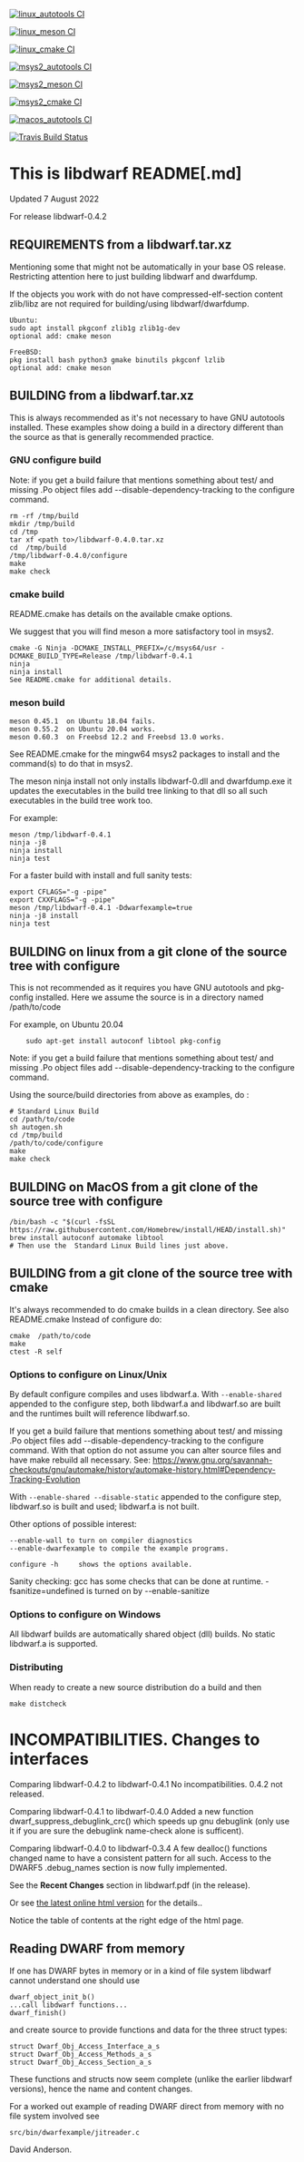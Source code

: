 [![linux_autotools CI](https://github.com/davea42/libdwarf-code/actions/workflows/ci_linux_autotools.yml/badge.svg)](https://github.com/davea42/libdwarf-code/actions/workflows/ci_linux_autotools.yml)

[![linux_meson CI](https://github.com/davea42/libdwarf-code/actions/workflows/ci_linux_meson.yml/badge.svg)](https://github.com/davea42/libdwarf-code/actions/workflows/ci_linux_meson.yml)

[![linux_cmake CI](https://github.com/davea42/libdwarf-code/actions/workflows/ci_linux_cmake.yml/badge.svg)](https://github.com/davea42/libdwarf-code/actions/workflows/ci_linux_cmake.yml)

[![msys2_autotools CI](https://github.com/davea42/libdwarf-code/actions/workflows/ci_msys2_autotools.yml/badge.svg)](https://github.com/davea42/libdwarf-code/actions/workflows/ci_msys2_autotools.yml)

[![msys2_meson CI](https://github.com/davea42/libdwarf-code/actions/workflows/ci_msys2_meson.yml/badge.svg)](https://github.com/davea42/libdwarf-code/actions/workflows/ci_msys2_meson.yml)

[![msys2_cmake CI](https://github.com/davea42/libdwarf-code/actions/workflows/ci_msys2_cmake.yml/badge.svg)](https://github.com/davea42/libdwarf-code/actions/workflows/ci_msys2_cmake.yml)

[![macos_autotools CI](https://github.com/davea42/libdwarf-code/actions/workflows/ci_macos_autotools.yml/badge.svg)](https://github.com/davea42/libdwarf-code/actions/workflows/ci_macos_autotools.yml)

[![Travis Build Status](https://travis-ci.com/davea42/libdwarf-code.svg?branch=master)](https://travis-ci.com/github/davea42/libdwarf-code)


# This is libdwarf README[.md]

Updated 7 August 2022

For release libdwarf-0.4.2 

## REQUIREMENTS from a libdwarf<name>.tar.xz

Mentioning some that might not be automatically
in your base OS release. Restricting attention
here to just building libdwarf and dwarfdump. 

If the objects you work with do not have
compressed-elf-section content zlib/libz
are not required for building/using 
libdwarf/dwarfdump.

    Ubuntu: 
    sudo apt install pkgconf zlib1g zlib1g-dev
    optional add: cmake meson 

    FreeBSD:
    pkg install bash python3 gmake binutils pkgconf lzlib
    optional add: cmake meson

## BUILDING from a libdwarf<name>.tar.xz

This is always recommended as it's not necessary
to have GNU autotools installed.
These examples show doing a build in a directory
different than the source as that is generally
recommended practice. 

### GNU configure build

Note: if you get a build failure that mentions
something about test/ and missing .Po object files
add --disable-dependency-tracking to the configure
command.
    
    rm -rf /tmp/build
    mkdir /tmp/build
    cd /tmp
    tar xf <path to>/libdwarf-0.4.0.tar.xz
    cd  /tmp/build
    /tmp/libdwarf-0.4.0/configure
    make
    make check

### cmake build

README.cmake has details on the available cmake options.

We suggest that you will find meson a more satisfactory
tool in msys2. 

    cmake -G Ninja -DCMAKE_INSTALL_PREFIX=/c/msys64/usr -DCMAKE_BUILD_TYPE=Release /tmp/libdwarf-0.4.1
    ninja 
    ninja install 
    See README.cmake for additional details.

### meson build

    meson 0.45.1  on Ubuntu 18.04 fails.
    meson 0.55.2  on Ubuntu 20.04 works.
    meson 0.60.3  on Freebsd 12.2 and Freebsd 13.0 works.

See README.cmake for the mingw64 msys2 packages to install
and the command(s) to do that in msys2.

The meson ninja install not only installs libdwarf-0.dll
and dwarfdump.exe it updates the executables in
the build tree linking to that dll so all such
executables in the build tree work too.

For example:

    meson /tmp/libdwarf-0.4.1
    ninja -j8 
    ninja install
    ninja test

For a faster build with install and full sanity tests:

    export CFLAGS="-g -pipe"
    export CXXFLAGS="-g -pipe"
    meson /tmp/libdwarf-0.4.1 -Ddwarfexample=true 
    ninja -j8 install
    ninja test

## BUILDING on linux from a git clone of the source tree with configure

This is not recommended as it requires you have
GNU autotools and pkg-config installed.
Here we assume the source is in  a directory named
/path/to/code

For example, on Ubuntu 20.04
```
    sudo apt-get install autoconf libtool pkg-config
```

Note: if you get a build failure that mentions
something about test/ and missing .Po object files
add --disable-dependency-tracking to the configure
command.

Using the source/build directories from above as examples,
do :

    # Standard Linux Build
    cd /path/to/code
    sh autogen.sh
    cd /tmp/build
    /path/to/code/configure
    make
    make check

## BUILDING on MacOS from a git clone of the source tree with configure
    /bin/bash -c "$(curl -fsSL https://raw.githubusercontent.com/Homebrew/install/HEAD/install.sh)"
    brew install autoconf automake libtool
    # Then use the  Standard Linux Build lines just above.

## BUILDING from a git clone of the source tree with cmake

It's always recommended to do cmake builds in a clean directory.
See also README.cmake
Instead of configure do:

    cmake  /path/to/code
    make
    ctest -R self

### Options to configure on Linux/Unix 

By default configure compiles and uses libdwarf.a.
With `--enable-shared` appended to the configure step,
both libdwarf.a and libdwarf.so
are built and the runtimes built will reference libdwarf.so.

If you get a build failure that mentions
something about test/ and missing .Po object files
add --disable-dependency-tracking to the configure
command. With that option do not assume you can
alter source files and have make rebuild all
necessary.
See:
https://www.gnu.org/savannah-checkouts/gnu/automake/history/automake-history.html#Dependency-Tracking-Evolution

With `--enable-shared --disable-static`
appended to the configure step,
 libdwarf.so is built and used; libdwarf.a is not built.

Other options of possible interest:

    --enable-wall to turn on compiler diagnostics 
    --enable-dwarfexample to compile the example programs.

    configure -h     shows the options available.  

Sanity checking:
 gcc has some checks that can be done at runtime.
 -fsanitize=undefined is turned on by --enable-sanitize

### Options to configure on Windows

All libdwarf builds are automatically shared object (dll)
builds. No static libdwarf.a is supported.

### Distributing

When ready to create a new source distribution do
a build and then

    make distcheck

# INCOMPATIBILITIES. Changes to interfaces

Comparing libdwarf-0.4.2 to libdwarf-0.4.1
No incompatibilities. 0.4.2 not released.

Comparing libdwarf-0.4.1 to libdwarf-0.4.0
Added a new function dwarf_suppress_debuglink_crc()
which speeds up gnu debuglink (only use it if
you are sure the debuglink name-check alone is sufficent).

Comparing libdwarf-0.4.0 to libdwarf-0.3.4
A few  dealloc() functions changed name to have
a consistent pattern for all such.
Access to the DWARF5 .debug_names section
is now fully implemented. 

See the <strong>Recent Changes</strong> section in
libdwarf.pdf (in the release).

[dwhtml]: https://www.prevanders.net/libdwarfdoc/index.html

Or see [the latest online html version][dwhtml] for the details..

Notice the table of contents at the right edge of the html page.

## Reading DWARF from memory 

If one has DWARF bytes in memory or in a
kind of file system libdwarf cannot understand
one should use 

    dwarf_object_init_b()
    ...call libdwarf functions...
    dwarf_finish()

and create source to provide
functions and data for the three struct
types:

    struct Dwarf_Obj_Access_Interface_a_s
    struct Dwarf_Obj_Access_Methods_a_s
    struct Dwarf_Obj_Access_Section_a_s

These functions and structs now seem complete
(unlike the earlier libdwarf versions), hence
the name and content changes.

For a worked out example of reading DWARF direct from memory
with no file system involved
see

    src/bin/dwarfexample/jitreader.c

David Anderson.
